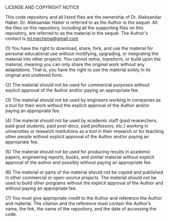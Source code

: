 LICENSE AND COPYRIGHT NOTICE  

This code repository and all listed files are the ownership of Dr. Aleksandar Haber. Dr. Aleksandar Haber is referred to as the Author in the sequel. All the files on this repository, including all the supporting files on this repository, are referred to as the material in the sequel. 
The Author's contact is ml.mecheng@gmail.com

(1)    You have the right to download, share, fork, and use the material for personal educational use without modifying, upgrading, or integrating the material into other projects. You cannot remix, transform, or build upon the material, meaning you can only share the original work without any adaptations. That is, you have the right to use the material solely in its original and unaltered form.

(2)    The material should not be used for commercial purposes without explicit approval of the Author and/or paying an appropriate fee.  

(3)    The material should not be used by engineers working in companies as a tool for their work without the explicit approval of the Author and/or paying an appropriate fee.  

(4)    The material should not be used by academic staff (paid researchers, paid grad students, paid post-docs, paid professors, etc.) working in universities or research institutions as a tool in their research or for teaching other people without explicit approval of the Author and/or paying an appropriate fee.  

(5)    The material should not be used for producing results in academic papers, engineering reports, books, and similar material without explicit approval of the author and possibly without paying an appropriate fee.  

(6)    The material or parts of the material should not be copied and published in other commercial or open-source projects. The material should not be used to build other programs without the explicit approval of the Author and without paying an appropriate fee.  

(7)    You must give appropriate credit to the Author and reference the Author and material. The citation and the reference must contain the Author’s name, the link, the name of the repository, and the date of accessing the code.  


